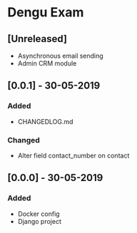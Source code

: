 # Dengu Exam

## [Unreleased]
- Asynchronous email sending
- Admin CRM module

## [0.0.1] - 30-05-2019
### Added
- CHANGEDLOG.md

### Changed
- Alter field contact_number on contact

## [0.0.0] - 30-05-2019
### Added
- Docker config
- Django project
